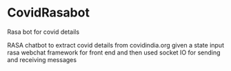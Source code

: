 # CovidRasabot
Rasa bot for covid details 


RASA chatbot to extract covid details from covidindia.org given a state input
rasa webchat framework for front end and then used socket IO for sending and receiving messages
